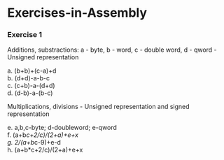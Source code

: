 # Exercises-in-Assembly

### Exercise 1

Additions, substractions: a - byte, b - word, c - double word, d - qword - Unsigned representation

a. (b+b)+(c-a)+d\
b. (d+d)-a-b-c\
c. (c+b)-a-(d+d)\
d. (d-b)-a-(b-c)

Multiplications, divisions - Unsigned representation and signed representation

e. a,b,c-byte; d-doubleword; e-qword\
f. (a+b*c+2/c)/(2+a)+e+x\
g. 2/(a+b*c-9)+e-d\
h. (a+b*c+2/c)/(2+a)+e+x

